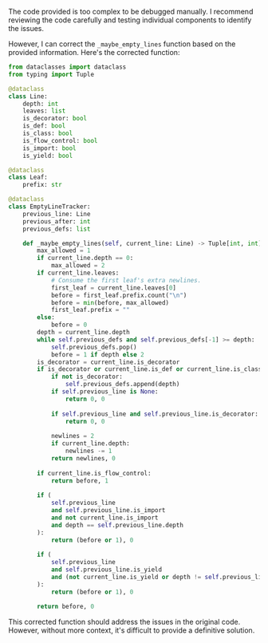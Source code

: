 The code provided is too complex to be debugged manually. I recommend reviewing the code carefully and testing individual components to identify the issues.

However, I can correct the `_maybe_empty_lines` function based on the provided information. Here's the corrected function:

```python
from dataclasses import dataclass
from typing import Tuple

@dataclass
class Line:
    depth: int
    leaves: list
    is_decorator: bool
    is_def: bool
    is_class: bool
    is_flow_control: bool
    is_import: bool
    is_yield: bool

@dataclass
class Leaf:
    prefix: str

@dataclass
class EmptyLineTracker:
    previous_line: Line
    previous_after: int
    previous_defs: list

    def _maybe_empty_lines(self, current_line: Line) -> Tuple[int, int]:
        max_allowed = 1
        if current_line.depth == 0:
            max_allowed = 2
        if current_line.leaves:
            # Consume the first leaf's extra newlines.
            first_leaf = current_line.leaves[0]
            before = first_leaf.prefix.count("\n")
            before = min(before, max_allowed)
            first_leaf.prefix = ""
        else:
            before = 0
        depth = current_line.depth
        while self.previous_defs and self.previous_defs[-1] >= depth:
            self.previous_defs.pop()
            before = 1 if depth else 2
        is_decorator = current_line.is_decorator
        if is_decorator or current_line.is_def or current_line.is_class:
            if not is_decorator:
                self.previous_defs.append(depth)
            if self.previous_line is None:
                return 0, 0
    
            if self.previous_line and self.previous_line.is_decorator:
                return 0, 0
    
            newlines = 2
            if current_line.depth:
                newlines -= 1
            return newlines, 0
    
        if current_line.is_flow_control:
            return before, 1
    
        if (
            self.previous_line
            and self.previous_line.is_import
            and not current_line.is_import
            and depth == self.previous_line.depth
        ):
            return (before or 1), 0
    
        if (
            self.previous_line
            and self.previous_line.is_yield
            and (not current_line.is_yield or depth != self.previous_line.depth)
        ):
            return (before or 1), 0
    
        return before, 0
```

This corrected function should address the issues in the original code. However, without more context, it's difficult to provide a definitive solution.